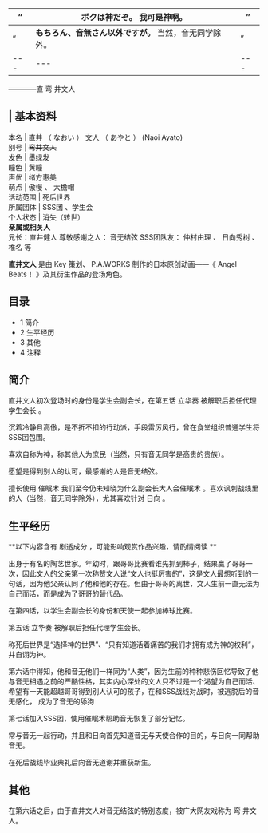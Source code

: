 |  “  |  **ボクは神だぞ。** 我可是神啊。  |  ”   
---|---|---  
|  “  |  **もちろん、音無さん以外ですが。** 当然，音无同学除外。  |  ”   
---|---|---  
————直  弯  井文人  
  
|  **基本资料**  
---  
本名  |  直井  （  なおい  ）  文人  （  あやと  ）  (Naoi Ayato)   
别号  |  ~~弯井文人~~  
发色  |  墨绿发   
瞳色  |  黄瞳   
声优  |  绪方惠美   
萌点  |  傲慢  、  大檐帽   
活动范围  |  死后世界   
所属团体  |  SSS团  、学生会   
个人状态  |  消失（转世）   
**亲属或相关人**  
兄长：直井健人  尊敬感谢之人：  音无结弦  SSS团队友：  仲村由理  、  日向秀树  、  椎名  等  
  
**直井文人** 是由  Key  策划、  P.A.WORKS  制作的日本原创动画——《  Angel Beats！  》及其衍生作品的登场角色。

##  目录

  * 1  简介 
  * 2  生平经历 
  * 3  其他 
  * 4  注释 

##  简介

直井文人初次登场时的身份是学生会副会长，在第五话  立华奏  被解职后担任代理  学生会长  。

沉着冷静且高傲，是不折不扣的行动派，手段雷厉风行，曾在食堂组织普通学生将SSS团包围。

喜欢自称为神，称其他人为庶民（当然，只有音无同学是高贵的贵族）。

愿望是得到别人的认可，最感谢的人是音无结弦。

擅长使用  催眠术  我们至今仍未知晓为什么副会长大人会催眠术  。喜欢讽刺战线里的人（当然，音无同学除外），尤其喜欢针对  日向  。

##  生平经历

**以下内容含有 剧透成分  ，可能影响观赏作品兴趣，请酌情阅读 **

出身于有名的陶艺世家。年幼时，跟哥哥比赛看谁先抓到柿子，结果赢了哥哥一次，因此文人的父亲第一次称赞文人说“文人也挺厉害的”，这是文人最想听到的一句话，因为他父亲认同了他和他的存在。但由于哥哥的离世，文人生前一直无法为自己而活，而是成为了哥哥的替代品。

在第四话，以学生会副会长的身份和天使一起参加棒球比赛。

第五话  立华奏  被解职后担任代理学生会长。

称死后世界是“选择神的世界”、“只有知道活着痛苦的我们才拥有成为神的权利”，并自诩为神。

第六话中得知，他和音无他们一样同为“人类”，因为生前的种种悲伤回忆导致了他与音无相遇之前的严酷性格，其实内心深处的文人只不过是一个渴望为自己而活、希望有一天能超越哥哥得到别人认可的孩子，在和SSS战线对战时，被逃脱后的音无感化，
成为了音无的舔狗

第七话加入SSS团，使用催眠术帮助音无恢复了部分记忆。

常与音无一起行动，并且和日向首先知道音无与天使合作的目的，与日向一同帮助音无。

在死后战线毕业典礼后向音无道谢并重获新生。

##  其他

在第六话之后，由于直井文人对音无结弦的特别态度，被广大网友戏称为  弯  井文人。

  